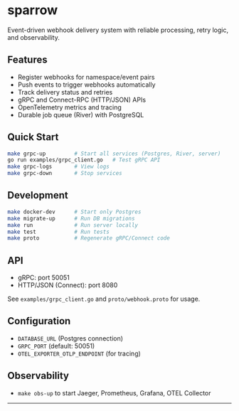 
# sparrow

Event-driven webhook delivery system with reliable processing, retry logic, and observability.

## Features

- Register webhooks for namespace/event pairs
- Push events to trigger webhooks automatically
- Track delivery status and retries
- gRPC and Connect-RPC (HTTP/JSON) APIs
- OpenTelemetry metrics and tracing
- Durable job queue (River) with PostgreSQL

## Quick Start

```bash
make grpc-up         # Start all services (Postgres, River, server)
go run examples/grpc_client.go   # Test gRPC API
make grpc-logs       # View logs
make grpc-down       # Stop services
```

## Development

```bash
make docker-dev      # Start only Postgres
make migrate-up      # Run DB migrations
make run             # Run server locally
make test            # Run tests
make proto           # Regenerate gRPC/Connect code
```

## API

- gRPC: port 50051
- HTTP/JSON (Connect): port 8080

See `examples/grpc_client.go` and `proto/webhook.proto` for usage.

## Configuration

- `DATABASE_URL` (Postgres connection)
- `GRPC_PORT` (default: 50051)
- `OTEL_EXPORTER_OTLP_ENDPOINT` (for tracing)

## Observability

- `make obs-up` to start Jaeger, Prometheus, Grafana, OTEL Collector

---